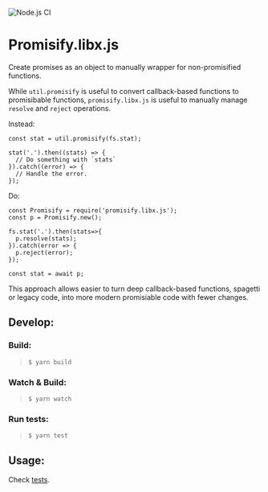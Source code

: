 ![Node.js CI](https://github.com/Livshitz/promisify.libx.js/workflows/Node.js%20CI/badge.svg)

# Promisify.libx.js
Create promises as an object to manually wrapper for non-promisified functions.
  
While `util.promisify` is useful to convert callback-based functions to promisibable functions, `promisify.libx.js` is useful to manually manage `resolve` and `reject` operations.
   
Instead:
```javascript:
const stat = util.promisify(fs.stat);

stat('.').then((stats) => {
  // Do something with `stats`
}).catch((error) => {
  // Handle the error.
});
```

Do: 
```javascript:
const Promisify = require('promisify.libx.js');
const p = Promisify.new();

fs.stat('.').then(stats=>{
  p.resolve(stats);
}).catch(error => {
  p.reject(error);
});

const stat = await p;
```
  
This approach allows easier to turn deep callback-based functions, spagetti or legacy code, into more modern promisiable code with fewer changes.

## Develop:

### Build:
> ``` $ yarn build ```

### Watch & Build:
> ``` $ yarn watch ```

### Run tests:
> ``` $ yarn test ```

## Usage:
Check [tests](tests/promisify.test.ts).

